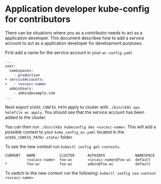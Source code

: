# Application developer kube-config for contributors

There can be situations where you as a contributor needs to act as a application developer.
This document describes how to add a service account to act as a application developer for development purposes.

First add a name for the service account in your `wc-config.yaml`

```diff
...
user:
  namespaces:
    - production
+ serviceAccounts:
+   - <svcacc-name>
  adminUsers:
    - admin@example.com
...
```

Next export `$CK8S_CONFIG_PATH` apply to cluster with `./bin/ck8s ops helmfile wc apply`. You should see that the service account has been added to the cluster.

You can then run `./bin/ck8s kubeconfig dev <svcacc-name>`. This will add a possible context to your `kube_config_wc.yaml` located in the `$CK8S_CONFIG_PATH/.state/` folder.

To see the new context run `kubectl config get-contexts`.

```console
CURRENT   NAME           CLUSTER      AUTHINFO              NAMESPACE
          <svcacc-name>  foo-wc       <svcacc-name>@foo-wc  default
*         foo-wc         foo-wc       admin@foo-wc          default
```

To switch to the new context run the following: `kubectl config use-context <svcacc-name>`
